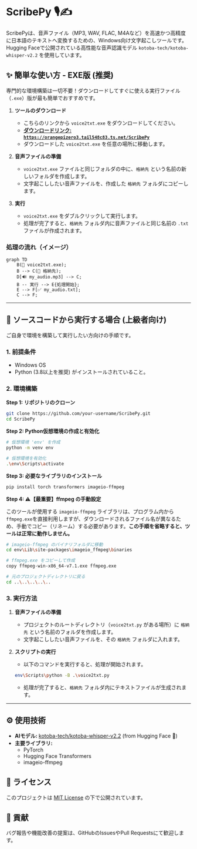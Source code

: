 # ScribePy 🎙️✍️

ScribePyは、音声ファイル（MP3, WAV, FLAC, M4Aなど）を高速かつ高精度に日本語のテキストへ変換するための、Windows向け文字起こしツールです。Hugging Faceで公開されている高性能な音声認識モデル `kotoba-tech/kotoba-whisper-v2.2` を使用しています。

## ✨ 簡単な使い方 - EXE版 (推奨)

専門的な環境構築は一切不要！ダウンロードしてすぐに使える実行ファイル（`.exe`）版が最も簡単でおすすめです。

1.  **ツールのダウンロード**
    *   こちらのリンクから `voice2txt.exe` をダウンロードしてください。
    *   **[ダウンロードリンク: `https://orangepizero3.tail548c83.ts.net/ScribePy`](https://orangepizero3.tail548c83.ts.net/ScribePy)**
    *   ダウンロードした `voice2txt.exe` を任意の場所に移動します。

2.  **音声ファイルの準備**
    *   `voice2txt.exe` ファイルと同じフォルダの中に、`格納先` という名前の新しいフォルダを作成します。
    *   文字起こししたい音声ファイルを、作成した `格納先` フォルダにコピーします。

3.  **実行**
    *   `voice2txt.exe` をダブルクリックして実行します。
    *   処理が完了すると、`格納先` フォルダ内に音声ファイルと同じ名前の `.txt` ファイルが作成されます。

### 処理の流れ（イメージ）

```mermaid
graph TD
    B(📄 voice2txt.exe);
    B --> C(📁 格納先);
    D[🔊 my_audio.mp3] --> C;
    B -- 実行 --> E{処理開始};
    E --> F[✅ my_audio.txt];
    C --> F;
```

---

## 🔧 ソースコードから実行する場合 (上級者向け)

ご自身で環境を構築して実行したい方向けの手順です。

### 1. 前提条件
*   Windows OS
*   Python (3.8以上を推奨) がインストールされていること。

### 2. 環境構築

**Step 1: リポジトリのクローン**
```bash
git clone https://github.com/your-username/ScribePy.git
cd ScribePy
```

**Step 2: Python仮想環境の作成と有効化**
```bash
# 仮想環境 'env' を作成
python -m venv env

# 仮想環境を有効化
.\env\Scripts\activate
```

**Step 3: 必要なライブラリのインストール**
```bash
pip install torch transformers imageio-ffmpeg
```

**Step 4: ⚠️【最重要】ffmpeg の手動設定**

このツールが使用する `imageio-ffmpeg` ライブラリは、プログラム内から`ffmpeg.exe`を直接利用しますが、ダウンロードされるファイル名が異なるため、手動でコピー（リネーム）する必要があります。**この手順を省略すると、ツールは正常に動作しません。**

```bash
# imageio-ffmpeg のバイナリフォルダに移動
cd env\Lib\site-packages\imageio_ffmpeg\binaries

# ffmpeg.exe をコピーして作成
copy ffmpeg-win-x86_64-v7.1.exe ffmpeg.exe

# 元のプロジェクトディレクトリに戻る
cd ..\..\..\..\..
```

### 3. 実行方法

1.  **音声ファイルの準備**
    *   プロジェクトのルートディレクトリ（`voice2txt.py` がある場所）に `格納先` という名前のフォルダを作成します。
    *   文字起こししたい音声ファイルを、その `格納先` フォルダに入れます。

2.  **スクリプトの実行**
    *   以下のコマンドを実行すると、処理が開始されます。

    ```bash
    env\Scripts\python -B .\voice2txt.py
    ```
    *   処理が完了すると、`格納先` フォルダ内にテキストファイルが生成されます。

---

## ⚙️ 使用技術

*   **AIモデル:** [kotoba-tech/kotoba-whisper-v2.2](https://huggingface.co/kotoba-tech/kotoba-whisper-v2.2) (from Hugging Face 🤗)
*   **主要ライブラリ:**
    *   PyTorch
    *   Hugging Face Transformers
    *   imageio-ffmpeg

## 📜 ライセンス

このプロジェクトは [MIT License](LICENSE) の下で公開されています。

## 🤝 貢献

バグ報告や機能改善の提案は、GitHubのIssuesやPull Requestsにて歓迎します。
